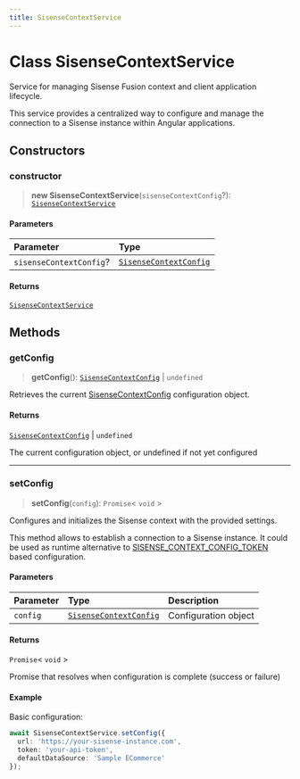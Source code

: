 ```yaml
---
title: SisenseContextService
---
```


# Class SisenseContextService

Service for managing Sisense Fusion context and client application lifecycle.

This service provides a centralized way to configure and manage the connection to a Sisense instance within Angular applications.

## Constructors

### constructor

> **new SisenseContextService**(`sisenseContextConfig`?): [`SisenseContextService`](class.SisenseContextService.md)

#### Parameters

| Parameter | Type |
| :------ | :------ |
| `sisenseContextConfig`? | [`SisenseContextConfig`](../interfaces/interface.SisenseContextConfig.md) |

#### Returns

[`SisenseContextService`](class.SisenseContextService.md)

## Methods

### getConfig

> **getConfig**(): [`SisenseContextConfig`](../interfaces/interface.SisenseContextConfig.md) \| `undefined`

Retrieves the current [SisenseContextConfig](../interfaces/interface.SisenseContextConfig.md) configuration object.

#### Returns

[`SisenseContextConfig`](../interfaces/interface.SisenseContextConfig.md) \| `undefined`

The current configuration object, or undefined if not yet configured

***

### setConfig

> **setConfig**(`config`): `Promise`\< `void` \>

Configures and initializes the Sisense context with the provided settings.

This method allows to establish a connection to a Sisense instance.
It could be used as runtime alternative to [SISENSE_CONTEXT_CONFIG_TOKEN](variable.SISENSE_CONTEXT_CONFIG_TOKEN.md) based configuration.

#### Parameters

| Parameter | Type | Description |
| :------ | :------ | :------ |
| `config` | [`SisenseContextConfig`](../interfaces/interface.SisenseContextConfig.md) | Configuration object |

#### Returns

`Promise`\< `void` \>

Promise that resolves when configuration is complete (success or failure)

#### Example

Basic configuration:
```ts
await SisenseContextService.setConfig({
  url: 'https://your-sisense-instance.com',
  token: 'your-api-token',
  defaultDataSource: 'Sample ECommerce'
});
```
